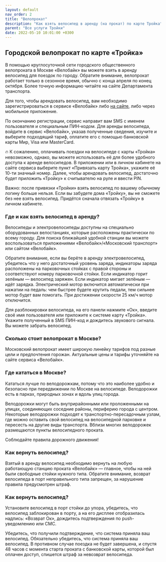 ```yaml
---
layout: default
nav_order: 2
title: "Велопрокат"
description: "Как взять велосипед в аренду (на прокат) по карте Тройка"
parent: "Все услуги Тройки"
date: 2022-05-10 10:01:00 +0300
---
```


## Городской велопрокат по карте «Тройка»

В помощью круглосуточной сети городского общественного велопроката в Москве «Велобайк» вы
можете взять в аренду велосипед для поездок по городу. Обратите внимание, велопрокат работает
только в сезонное время, обычно с конца апреля по конец октября. Более точную информацию
читайте на сайте Департамента транспорта.

Для того, чтобы арендовать велосипед, вам необходимо зарегистрироваться в сервисе «Велобайк»
либо [на сайте](https://velobike.ru/), либо через мобильное приложение.

По окончанию регистрации, сервис направит вам SMS с именем пользователя и специальным ПИН-кодом.
Для аренды велосипеда, войдите в сервис «Велобайк», указав полученные сведения, изучите и
выберите подходящий тариф, оплатите его с помощью банковской карты Мир, Visa или MasterCard.

:fire: К сожалению, оплачивать поездки на велосипеде с карты «Тройка» невозможно, однако, вы
можете использовать её для более удобного доступа к аренде велосипедов. В приложении или в личном
кабинете на сайте сервиса выберите пункт «Привязать карту Тройка», укажите её 10-ти значный номер.
Далее, чтобы арендовать велосипед, достаточно будет приложить «Тройку» к считывателю на руле и ввести PIN.

Важно: после привязки «Тройки» взять велосипед по вашему обычному логину больше нельзя. Если вы забудете
дома «Тройку», вы не сможете без нее взять велосипед. Придётся сначала отвязать «Тройку» в личном кабинете.

### Где и как взять велосипед в аренду?

Велосипеды и электровелосипеды доступны на специально оборудованных велостанциях, которые расположены
практически по всему городу. Для поиска ближайшей удобной станции вы можете воспользоваться приложениями
«Велобайк»/«Московский транспорт» или сайтом «Велобайк».

Обратите внимание, если вы берёте в аренду электровелосипед, убедитесь что у него достаточный уровень заряда,
индикаторы заряда расположены на парковочных стойках с правой стороны и соответствуют номеру парковочной стойки.
Если индикатор горит зелёным — велосипед заряжен. Если индикатор мигает зелёным — идёт зарядка. Электрический
мотор включится автоматически при нажатии на педаль: чем быстрее будете крутить педали, тем сильнее мотор будет
вам помогать. При достижении скорости 25 км/ч мотор отключится.

Для разблокировки велосипеда, на его панели нажмите «Ок», введите своё имя пользователя или
приложите к системе карту «Тройка». Укажите полученный в SMS ПИН-код и дождитесь звукового сигнала.
Вы можете забрать велосипед.

### Сколько стоит велопрокат в Москве?

Московский велопрокат имеет широкую линейку тарифов под разные цели и предпочтения горожан. Актуальные цены
и тарифы уточняйте на сайте сервиса «Велобайк».

### Где кататься в Москве?

Кататься лучше по велодорожкам, потому что это наиболее удобно и безопасно при передвижении по Москве на велосипеде.
Велодорожки есть в парках, природных зонах и вдоль улиц города.

Велодорожки могут быть внутрирайонными или проложенными на улицах, соединяющих соседние районы, периферию города с
центром. Некоторые велодорожки подходят к транспортно-пересадочным узлам, где можно оставить свой велосипед на
велосипедной парковке и пересесть на другие виды транспорта. Вблизи многих велодорожек размещаются пункты велосипедного
проката.

Соблюдайте правила дорожного движения!

### Как вернуть велосипед?

Взятый в аренду велосипед необходимо вернуть на любую работающую станцию проката «Велобайк» — главное, чтобы на ней были
свободные стойки нужного типа. Обратите внимание, возврат велосипеда в порт неправильного типа запрещен, за нарушение
правила предусмотрен штраф.

### Как вернуть велосипед?

Установите велосипед в порт стойки до упора, убедитесь, что велосипед заблокирован в порту, а на его дисплее отобразилась
надпись: «Возврат Ок»,  дождитесь подтверждения по push-уведомлению или СМС.

Убедитесь, что получили подтверждение, что система приняла ваш велосипед. Обязательно убедитесь, что система приняла ваш
велосипед. В противном случае поездка не будет завершена, и спустя 48 часов с момента старта проката с банковской карты,
которой был оплачен доступ, спишется штраф за невозврат велосипеда.
